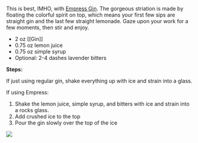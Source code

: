 This is best, IMHO, with [Empress Gin](https://www.empressgin.com). The gorgeous striation is made by floating the colorful spirit on top, which means your first few sips are straight gin and the last few straight lemonade. Gaze upon your work for a few moments, then stir and enjoy.

- 2 oz [[Gin]]
- 0.75 oz lemon juice 
- 0.75 oz simple syrup
- Optional: 2-4 dashes lavender bitters

**Steps:**
 
 If just using regular gin, shake everything up with ice and strain into a glass.
 
 If using Empress:
 
1. Shake the lemon juice, simple syrup, and bitters with ice and strain into a rocks glass.
2. Add crushed ice to the top
3. Pour the gin slowly over the top of the ice
 
 ![](/_images/2021/empress-lavendar-lemonade.jpg)